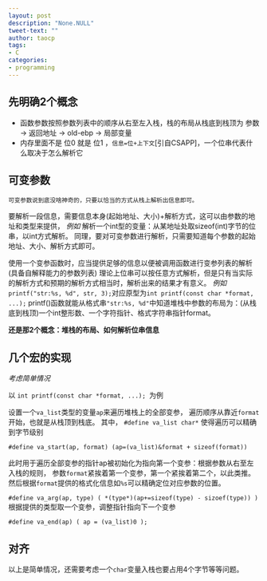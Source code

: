 ```yaml
---
layout: post
description: "None.NULL"
tweet-text: ""
author: taocp
tags:
- C
categories:
- programming
---
```


先明确2个概念
-------------
* 函数参数按照参数列表中的顺序从右至左入栈，栈的布局从栈底到栈顶为 参数 -> 返回地址 -> old-ebp -> 局部变量
* 内存里面不是 位0 就是 位1 ，`信息=位+上下文`[引自CSAPP]，一个位串代表什么取决于怎么解析它

可变参数
--------
    可变参数说到底没啥神奇的，只要以恰当的方式从栈上解析出信息即可。

要解析一段信息，需要信息本身(起始地址、大小)+解析方式，这可以由参数的地址和类型来提供，
*例如* 解析一个int型的变量：从某地址处取sizeof(int)字节的位串，以int方式解析。
同理，要对可变参数进行解析，只需要知道每个参数的起始地址、大小、解析方式即可。

使用一个变参函数时，应当提供足够的信息以便被调用函数进行变参列表的解析(具备自解释能力的参数列表)
理论上位串可以按任意方式解析，但是只有当实际的解析方式和预期的解析方式相当时，解析出来的结果才有意义。
*例如*`printf("str:%s, %d", str, 3);`对应原型为`int printf(const char *format, ...);`
    printf()函数就能从格式串`"str:%s, %d"`中知道堆栈中参数的布局为：(从栈底到栈顶)一个int整形数、一个字符指针、格式字符串指针format。

**还是那2个概念：堆栈的布局、如何解析位串信息**

几个宏的实现
------------
*考虑简单情况*

以 `int printf(const char *format, ...); `为例

设置一个`va_list`类型的变量`ap`来遍历堆栈上的全部变参，
遍历顺序从靠近`format`开始，也就是从栈顶到栈底。
其中， `#define va_list char*` 使得遍历可以精确到字节级别

`#define va_start(ap, format) (ap=(va_list)&format + sizeof(format))`

此时用于遍历全部变参的指针ap被初始化为指向第一个变参：根据参数从右至左入栈的规则，
参数`format`紧挨着第一个变参，第一个紧挨着第二个，以此类推。
然后根据`format`提供的格式化信息如`%s`可以精确定位对应参数的位置。

`#define va_arg(ap, type) ( *(type*)(ap+=sizeof(type) - sizoef(type)) )`
根据提供的类型取一个变参，调整指针指向下一个变参

`#define va_end(ap) ( ap = (va_list)0 );`

对齐
----
以上是简单情况，还需要考虑一个`char`变量入栈也要占用4个字节等等问题。
